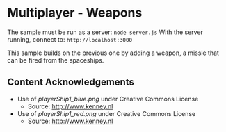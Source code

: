 # Multiplayer - Weapons
The sample must be run as a server: `node server.js`
With the server running, connect to: `http://localhost:3000`

This sample builds on the previous one by adding a weapon, a missle that can be fired from the spaceships.

## Content Acknowledgements

* Use of *playerShip1_blue.png* under Creative Commons License
  * Source: http://www.kenney.nl
* Use of *playerShip1_red.png* under Creative Commons License
  * Source: http://www.kenney.nl